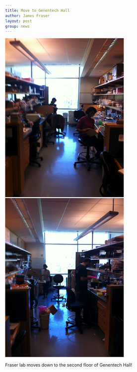 ```yaml
---
title: Move to Genentech Hall
author: James Fraser
layout: post
group: news
---
```

 <img src="/static/img/news/new-digs.jpg" alt="GH1" class="img-responsive">

 <img src="/static/img/news/new-digs2.jpg" alt="GH2" class="img-responsive">

Fraser lab moves down to the second floor of Genentech Hall!